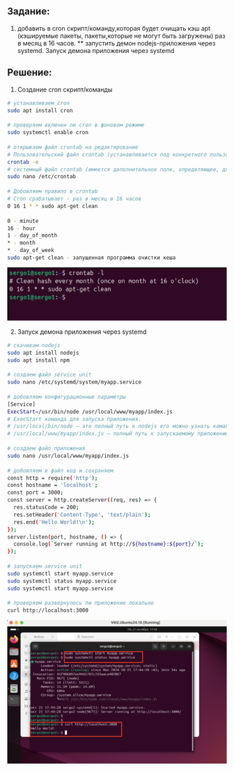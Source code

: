 ## Задание:
1. добавить в cron скрипт/команду,которая будет очищать кэш apt (кэшируемые пакеты, пакеты,которые не могут быть загружены) раз в месяц в 16 часов.
** запустить демон nodejs-приложения через systemd.
Запуск демона приложения через systemd

## Решение:
1. Создание cron скрипт/команды

```bash
# устанавливаем cron
sudo apt install cron

# проверяем включен ли cron в фоновом режиме
sudo systemctl enable cron

# открываем файл crontab на редактирование 
# Пользовательский файл crontab (устанавливается под конкретного пользователя)
crontab -e 
# системный файл crontab (имеется дополнительное поле, определяющее, для какого профиля пользователя должна запускаться каждая команда cronы)
sudo nano /etc/crontab 

# Добовляем правило в crontab
# Cron срабатывает - раз в месяц в 16 часов
0 16 1 * * sudo apt-get clean  

0 - minute 
16 - hour 
1 - day_of_month
* - month 
* - day_of_week 
sudo apt-get clean - запущенная программа очистки кеша
```

![alt text](template/image/image.png)

2. Запуск демона приложения через systemd

```bash
# скачивам nodejs
sudo apt install nodejs
sudo apt install npm

# создаем файл service unit
sudo nano /etc/systemd/system/myapp.service

# добовляем конфигурационные параметры
[Service]
ExecStart=/usr/bin/node /usr/local/www/myapp/index.js
# ExecStart команда для запуска приложения. 
# /usr/local/bin/node — это полный путь к nodejs его можно узнать командой: which node
# /usr/local/www/myapp/index.js — полный путь к запускаемому приложению.

# создаем файл приложения
sudo nano /usr/local/www/myapp/index.js

# добовляем в файл код и сохраняем
const http = require('http');
const hostname = 'localhost';
const port = 3000;
const server = http.createServer((req, res) => {
  res.statusCode = 200;
  res.setHeader('Content-Type', 'text/plain');
  res.end('Hello World!\n');
});
server.listen(port, hostname, () => {
  console.log(`Server running at http://${hostname}:${port}/`);
});

# запускаем service unit
sudo systemctl start myapp.service
sudo systemctl status myapp.service
sudo systemctl start myapp.service

# проверяем развернулось ли приложение локально
curl http://localhost:3000
```

![alt text](template/image/image1.png)